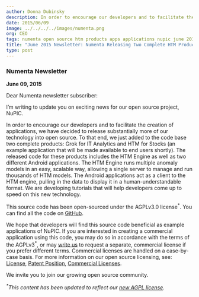 ```yaml
---
author: Donna Dubinsky
description: In order to encourage our developers and to facilitate the creation of applications, we have decided to release substantially more of our technology into open source. To that end, we just added to the code base two complete products
date: 2015/06/09
image: ../../../../images/numenta.png
org: CEO
tags: numenta open source htm products apps applications nupic june 2015 newsletter donna dubinsky
title: "June 2015 Newsletter: Numenta Releasing Two Complete HTM Products into Open Source"
type: post
---
```


### Numenta Newsletter

**June 09, 2015**

Dear Numenta newsletter subscriber:

I’m writing to update you on exciting news for our open source project, NuPIC.

In order to encourage our developers and to facilitate the creation of
applications, we have decided to release substantially more of our technology
into open source. To that end, we just added to the code base two complete
products: Grok for IT Analytics and HTM for Stocks (an example application
that will be made available to end users shortly). The released code for these
products includes the HTM Engine as well as two different Android applications.
The HTM Engine runs multiple anomaly models in an easy, scalable way, allowing a
single server to manage and run thousands of HTM models. The Android
applications act as a client to the HTM engine, pulling in the data to display
it in a human-understandable format. We are developing tutorials that will help
developers come up to speed on this new technology.

This source code has been open-sourced under the AGPLv3.0 license<sup>\*</sup>.
You can find all the code on [GitHub](https://github.com/numenta/numenta-apps).

We hope that developers will find this source code beneficial as example
applications of NuPIC. If you are interested in creating a commercial
application using this code, you may do so in accordance with the terms of the
AGPLv3<sup>\*</sup>, or may [write us](mailto:sales@numenta.com) to request a
separate, commercial license if you prefer different terms. Commercial licenses
are handled on a case-by-case basis. For more information on our open source
licensing, see: [License](http://numenta.org/licenses/),
[Patent Position](http://numenta.org/blog/2013/07/01/patent-position.html),
[Commercial Licenses](http://numenta.org/blog/2013/12/16/nupic-commercial-licenses.html).

We invite you to join our growing open source community.

*<sup>\*</sup>This content has been updated to reflect our
  [new AGPL license](http://numenta.org/blog/2015/08/17/licensing-update.html).*
